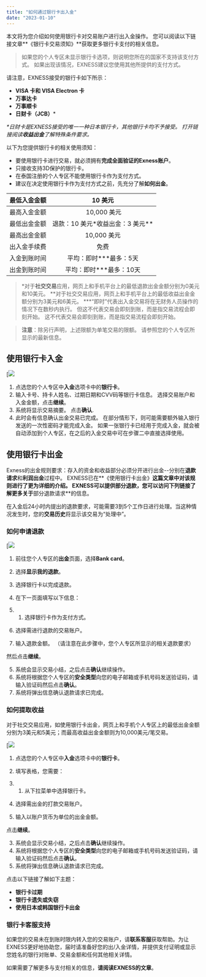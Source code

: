 ```yaml
---
title: "如何通过银行卡出入金"
date: "2023-01-10"
---
```


本文将为您介绍如何使用银行卡对交易账户进行出入金操作。 您可以阅读以下链接文章**《银行卡交易须知》**获取更多银行卡支付的相关信息。

> 如果您的个人专区未显示银行卡选项，则说明您所在的国家不支持该支付方式。 如果出现该情况，EXNESS建议您使用其他所提供的支付方式。

请注意，EXNESS接受的银行卡如下所示：

- **VISA 卡和 VISA Electron 卡**
- **万事达卡**
- **万事顺卡**
- **日财卡（JCB）***

_*日财卡是EXNESS接受的唯一一种日本银行卡，其他银行卡均不予接受。 打开链接阅读**收益出金**了解特殊条件要求。_

以下为您提供银行卡的相关使用须知：

- 要使用银行卡进行交易，就必须拥有**完成全面验证的Exness账户**。
- 只接收支持3D保护的银行卡。
- 在泰国注册的个人专区不能使用银行卡作为支付方式。
- 建议在决定使用银行卡作为支付方式之前，先充分了解**如何出金**。

| 最低入金金额 | 10 美元|
|:------:|:--------:|
| 最高入金金额 | &nbsp;10,000 美元|
| 最低出金金额 | 退款：10 美元*收益出金：3 美元** |
| 最高出金金额 | 10,000 美元|
| 出入金手续费 | 免费 |
| 入金到账时间 | 平均：即时***最多：5天|
| 出金到账时间 | 平均：即时***最多：10天 |


> *对于**社交交易**应用，网页上和手机平台上的最低退款出金金额分别为0美元和10美元。
> **对于社交交易应用，网页上和手机平台上的最低收益出金金额分别为3美元和6美元。
> ***“即时”代表出入金交易将在无财务人员操作的情况下在数秒内执行。 但这不代表交易会即刻到账，而是指交易流程会即刻开始。 这不代表交易会即刻到账，而是指交易流程会即刻开始。

> **注意**：除另行声明，上述限额为单笔交易的限额。 请参照您的个人专区所显示的最新信息。

## **使用银行卡入金**

[![](https://cdn.jsdelivr.net/gh/jarlin8/OSS@main/exhelp//haokan.baidu.com/v?vid=5270849502385587411)

1. 点选您的个人专区中**入金**选项卡中的**银行卡**。
2. 输入卡号、持卡人姓名、过期日期和CVV码等银行卡信息。 选择交易账户和入金金额，点击**继续**。
3. 系统将显示交易摘要。 点击**确认**.
4. 此时会有信息确认出金交易已完成。 在部分情形下，则可能需要额外输入银行发送的一次性密码才能完成入金。 如果一张银行卡已经用于完成入金，就会被自动添加到个人专区，在之后的入金交易中可在步骤二中直接选择使用。

## **使用银行卡出金**

Exness的出金规则要求：存入的资金和收益部分必须分开进行出金--分别在**退款请求**和**利润出金**过程中。 EXNESS已在**《使用银行卡出金》**这篇文章中对该规则进行了更为详细的介绍。 EXNESS可以提供部分退款，您可以访问下列链接了解更多关于**部分退款请求**的信息。

在入金后24小时内提出的退款要求，可能需要3到5个工作日进行处理。当这种情况发生时，您的**交易历史**将显示该交易为“处理中”。

### 如何申请退款

[![](https://cdn.jsdelivr.net/gh/jarlin8/OSS@main/exhelp//haokan.baidu.com/v?vid=5003106854620880310)

1. 前往您个人专区的**出金**页面，选择**Bank card**。
2. 选择**显示我的退款**。
3. 选择银行卡以完成退款。
4. 在下一页面填写以下信息：

1. 1. 选择银行卡作为支付方式。
2. 选择需进行退款的交易账户。
3. 输入退款金额。 （请注意在此步骤中，您个人专区所显示的相关退款要求）

然后点击**继续**。

5. 系统会显示交易小结，之后点击**确认**继续操作。
6. 系统将根据您个人专区的**安全类型**向您的电子邮箱或手机号码发送验证码，请输入验证码然后点击**确认**。
7. 系统将弹出信息确认退款请求已完成。

### 如何提取收益

对于社交交易应用，如使用银行卡出金，网页上和手机个人专区上的最低出金金额分别为3美元和5美元；而最高收益出金金额则为10,000美元/笔交易。

[![](https://cdn.jsdelivr.net/gh/jarlin8/OSS@main/exhelp//haokan.baidu.com/v?vid=5128835365091121003)

1. 点选您的个人专区中**入金**选项卡中的**银行卡**。
2. 填写表格，您需要：

1. 1. 从下拉菜单中选择银行卡。
2. 选择需出金的打款交易账户。
3. 输入以账户货币为单位的出金金额。

点击**继续**。

3. 系统会显示交易小结，之后点击**确认**继续操作。
4. 系统将根据您个人专区的**安全类型**向您的电子邮箱或手机号码发送验证码，请输入验证码然后点击**确认**。
5. 系统将弹出信息确认退款请求已完成。

点击以下链接了解如下主题：

- **银行卡过期**
- **银行卡遗失或失窃**
- **使用日本或韩国银行卡出金**

### 银行卡客服支持

如果您的交易未在到账时限内转入您的交易账户，请**联系客服**获取帮助。为让EXNESS更好地协助您，届时请准备好您的出/入金详情，并提供支付证明或显示您姓名的银行对账单、交易金额和任何其他相关详情。

如果需要了解更多与支付相关的信息，**请阅读EXNESS的文章**。
